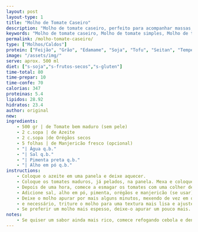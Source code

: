 ```yaml
---
layout: post
layout-type: 1
title: "Molho de Tomate Caseiro"
description: "Molho de tomate caseiro, perfeito para acompanhar massas, pizzas e outros pratos"
keywords: "Molho de tomate caseiro, Molho de tomate simples, Molho de tomate para pizza, Molho de tomate saudável, Receita de molho de tomate fresco, Molho de tomate com manjericão, Molho de tomate sem açúcar, Molho de tomate para massas, Molho de tomate sem conservantes, Molho de tomate natural"
permalink: /molho-tomate-caseiro/
type: ["Molhos/Caldos"]
protein: ["Feijão", "Grão", "Edamame", "Soja", "Tofu", "Seitan", "Tempeh", "Lentilhas"]
image: "/assets/img/"
serve: aprox. 500 ml
diet: ["s-soja","s-frutos-secos","s-gluten"]
time-total: 80
time-prepar: 10 
time-confe: 70
calorias: 347
proteinas: 5.4
lipidos: 28.92
hidratos: 23.4
author: original
new:
ingredients:
    - 500 gr | de Tomate bem maduro (sem pele)
    - 2 c.sopa | de Azeite
    - 2 c.sopa |de Orégãos secos
    - 5 folhas | de Manjericão fresco (opcional)
    - "| Água q.b."
    - "| Sal q.b."
    - "| Pimenta preta q.b."
    - "| Alho em pó q.b."
instructions:
    - Coloque o azeite em uma panela e deixe aquecer.
    - Coloque os tomates maduros, já pelados, na panela. Mexa e coloque a tampa. Abaixe o fogo e deixe apurar por cerca de uma hora (quanto mais tempo, mais intenso será o sabor).
    - Depois de uma hora, comece a esmagar os tomates com uma colher de pau ou um esmagador de batatas.
    - Adicione sal, alho em pó, pimenta, orégãos e manjericão (se usar) e mexa bem.
    - Deixe o molho apurar por mais alguns minutos, mexendo de vez em quando.
    - e necessário, triture o molho para uma textura mais lisa e ajuste a consistência com água, conforme o uso desejado.
    - Se preferir um molho mais espesso, deixe-o apurar um pouco mais.
notes:
    - Se quiser um sabor ainda mais rico, comece refogando cebola e dentes de alho antes de adicionar os tomates.
---
```


